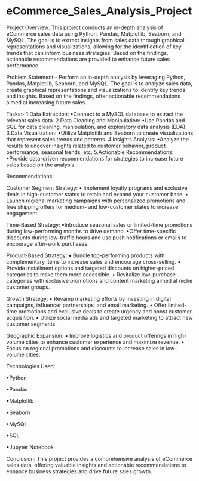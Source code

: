 # eCommerce_Sales_Analysis_Project

Project Overview:
This project conducts an in-depth analysis of eCommerce sales data using Python, Pandas, Matplotlib, Seaborn, and MySQL. The goal is to extract insights from sales data through graphical representations and visualizations, allowing for the identification of key trends that can inform business strategies. Based on the findings, actionable recommendations are provided to enhance future sales performance.

Problem Statement:-
Perform an in-depth analysis by leveraging Python, Pandas, Matplotlib, Seaborn, and MySQL. The goal is to analyze sales data, create graphical representations and visualizations to identify key trends and insights. Based on the findings, offer actionable recommendations aimed at increasing future sales.

Tasks:-
1.Data Extraction:
•Connect to a MySQL database to extract the relevant sales data.
2.Data Cleaning and Manipulation:
•Use Pandas and SQL for data cleaning, manipulation, and exploratory data analysis (EDA).
3.Data Visualization:
•Utilize Matplotlib and Seaborn to create visualizations that represent sales trends and patterns.
4.Insights Analysis:
•Analyze the results to uncover insights related to customer behavior, product performance, seasonal trends, etc.
5.Actionable Recommendations:
•Provide data-driven recommendations for strategies to increase future sales based on the analysis.

Recommendations:

Customer Segment Strategy:
• Implement loyalty programs and exclusive deals in high-customer states to retain and expand your customer base.
• Launch regional marketing campaigns with personalized promotions and free shipping offers for medium- and low-customer states to increase engagement.

Time-Based Strategy:
•Introduce seasonal sales or limited-time promotions during low-performing months to drive demand.
•Offer time-specific discounts during low-traffic hours and use push notifications or emails to encourage after-work purchases.

Product-Based Strategy:
• Bundle top-performing products with complementary items to increase sales and encourage cross-selling.
• Provide installment options and targeted discounts on higher-priced categories to make them more accessible.
• Revitalize low-purchase categories with exclusive promotions and content marketing aimed at niche customer groups.

Growth Strategy:
• Revamp marketing efforts by investing in digital campaigns, influencer partnerships, and email marketing.
• Offer limited-time promotions and exclusive deals to create urgency and boost customer acquisition.
• Utilize social media ads and targeted marketing to attract new customer segments.

Geographic Expansion:
• Improve logistics and product offerings in high-volume cities to enhance customer experience and maximize revenue.
• Focus on regional promotions and discounts to increase sales in low-volume cities.

Technologies Used:

•Python

•Pandas

•Matplotlib

•Seaborn

•MySQL

•SQL

•Jupyter Notebook

Conclusion:
This project provides a comprehensive analysis of eCommerce sales data, offering valuable insights and actionable recommendations to enhance business strategies and drive future sales growth.

